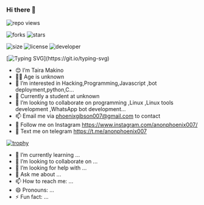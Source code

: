 ### Hi there 👋

  ![repo views](https://hits.seeyoufarm.com/api/count/incr/badge.svg?url=https%3A%2F%2Fgithub.com%2Fanonphoenix007%2Fanonphoenix007&count_bg=%2379C83D&title_bg=%23555555&icon=gitpod.svg&icon_color=%23E7E7E7&title=Views&edge_flat=false)


![forks](https://img.shields.io/github/forks/anonphoenix007/anonphoenix007?label=Forks&style=social)
![stars](https://img.shields.io/github/stars/anonphoenix007/anonphoenix007?style=social)

![size](https://img.shields.io/github/repo-size/anonphoenix007/anonphoenix007?color=purple&label=Repo%20Size&style=plastic)
![license](https://img.shields.io/github/license/anonphoenix007/X-UI-English-?color=purple&label=License&style=plastic)
![developer](https://img.shields.io/static/v1?label=Author&message=anonphoenix%20007&color=purple&style=plastic)



[![Typing SVG](https://readme-typing-svg.demolab.com?font=Young+Serif&pause=1000&color=8FF700&center=true&vCenter=true&random=false&width=435&lines=Hey+I'm+Taira+Makino;Don't+Forget+To+Follow+Me...)](https://git.io/typing-svg)



- 😊 I’m Taira Makino
- 👦🏻 Age is unknown
- 👀 I’m interested in Hacking,Programming,Javascript ,bot deployment,python,C...
- 🌱 Currently a student at unknown
- 💞️ I’m looking to collaborate on programming ,Linux ,Linux tools development ,WhatsApp bot development...
- 📫 Email me via phoenixgibson007@gmail.com to contact
- 🤩 Follow me on Instagram https://www.instagram.com/anonphoenix007/
- 💬 Text me on telegram https://t.me/anonphoenix007


[![trophy](https://github-profile-trophy.vercel.app/?username=anonphoenix007)](https://github.com/ryo-ma/github-profile-trophy)
- 🌱 I’m currently learning ...
- 👯 I’m looking to collaborate on ...
- 🤔 I’m looking for help with ...
- 💬 Ask me about ...
- 📫 How to reach me: ...
- 😄 Pronouns: ...
- ⚡ Fun fact: ...
